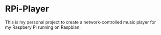 # RPi-Player
This is my personal project to create a network-controlled music player for my Raspbery Pi running on Raspbian. 

